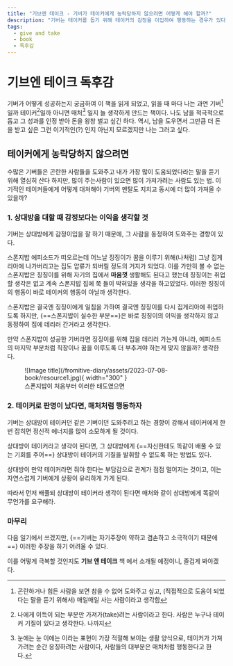 ```yaml
---
title: "기브엔 테이크 - 기버가 테이커에게 농락당하지 않으려면 어떻게 해야 할까?"
description: "기버는 테이커를 돕기 위해 테이커의 감정을 이입하여 행동하는 경우가 있다. 테이커는 이를 알아채고 기버를 악의적으로 이용한다고 한다, 그럼 테이커를 만났을 때 어떻게 해야 할지 짧게 정리하고자 한다"
tags:
  - give and take
  - book
  - 독후감
---
```


# 기브엔 테이크 독후감
 
기버가 어떻게 성공하는지 궁금하여 이 책을 읽게 되었고, 읽을 때 마다 나는 과연 기버[^1]일까 테이커[^2]일까 아니면 매처[^3] 일지 늘 생각하게 만드는 책이다. 나도 남을 적극적으로 돕고 그 성과를 인정 받아 돈을 왕창 벌고 싶긴 하다. 역시, 남을 도우면서 그만큼 더 돈을 받고 싶은 그런 이기적인(?) 인지 아닌지 모르겠지만 나는 그러고 싶다.

## 테이커에게 농락당하지 않으려면

수많은 기버들은 곤란한 사람들을 도와주고 내가 가장 많이 도움되었다라는 말을 듣기 위해 열심히 산다 하지만, 많이 주는사람이 있으면 많이 가져가려는 사람도 있는 법. 이기적인 테이커들에게 어떻게 대처해야 기버의 멘탈도 지치고 동시에 더 많이 가져올 수 있을까?

### 1. 상대방을 대할 때 감정보다는 이익을 생각할 것

기버는 상대방에게 감정이입을 잘 하기 때문에, 그 사람을 동정하여 도와주는 경향이 있다.

스폰지밥 에피소드가 떠오르는데 어느날 징징이가 꿈을 이루기 위해(나처럼) 그냥 집게리아에 나가버리고는 집도 압류가 되버릴 정도의 거지가 되었다. 이를 가만히 볼 수 없는 스폰지밥은 징징이를 위해 자기의 집에서 **마음껏** 생활해도 된다고 했는데 징징이는 취업 할 생각은 없고 계속 스폰지밥 집에 쭉 들이 박혀있을 생각을 하고있었다. 이러한 징징이의 행동이 바로 테이커의 행동이 아닐까 생각한다.

스폰지밥은 결국엔 징징이에게 일침을 가하여 결국엔 징징이를 다시 집게리아에 취업하도록 하지만, {==스폰지밥이 실수한 부분==}은 바로 징징이의 이익을 생각하지 않고 동정하여 집에 데리러 간거라고 생각한다.

만약 스폰지밥이 성공한 기버라면 징징이를 위해 집을 데리러 가는게 아니라, 에피소드의 마지막 부분처럼 직장이나 꿈을 이루도록 더 부추겨야 하는게 맞지 않을까? 생각한다.
<figure markdown>
  ![Image title](/fromitive-diary/assets/2023-07-08-book/resource1.jpg){ width="300" }
  <figcaption>스폰지밥이 처음부터 이러한 태도였으면</figcaption>
</figure>

### 2. 테이커로 판명이 났다면, 매처처럼 행동하자

기버는 상대방이 테이커던 같은 기버이던 도와주려고 하는 경향이 강해서 테이커에게 한번 잡히면 정신적 에너지를 많이 소모하게 될 것이다.

상대방이 테이커라고 생각이 된다면, 그 상대방에게 {==자신한테도 똑같이 배풀 수 있는 기회를 주어==} 상대방이 테이커의 기질을 발휘할 수 없도록 하는 방법도 있다.

상대방이 만약 테이커라면 줘야 한다는 부담감으로 관계가 점점 멀어지는 것이고, 이는 자연스럽게 기버에게 상황이 유리하게 가게 된다.

따라서 먼저 배풀되 상대방이 테이커라 생각이 된다면 매처와 같이 상대방에게 똑같이 무언가를 요구해라.

### 마무리

다음 일기에서 쓰겠지만, {==기버는 자기주장이 약하고 겸손하고 소극적이기 때문에==} 이러한 주장을 하기 어려울 수 있다.

이를 어떻게 극복할 것인지도 **기브 앤 테이크** 책 에서 소개될 예정이니, 즐겁게 봐야겠다.  

[^1]: 곤란하거나 힘든 사람을 보면 참을 수 없어 도와주고 싶고, (직접적으로 도움이 되었다는 말을 듣기 위해서) 매일매일 사는 사람이라고 생각함
[^2]: 나에게 이득이 되는 부분만 가져가(take)려는 사람이라고 한다. 사람은 누구나 테이커 기질이 있다고 생각한다. 나까지
[^3]: 눈에는 눈 이에는 이라는 표현이 가장 적절해 보이는 생활 양식으로, 테이커가 가져가려는 순간 응징하려는 사람이다, 사람들의 대부분은 매처처럼 행동한다고 한다.